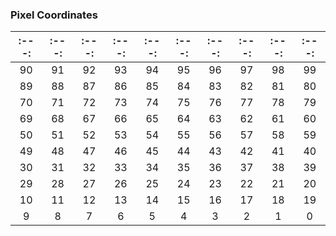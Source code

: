 ###  Pixel Coordinates

:---:|:---:|:---:|:---:|:---:|:---:|:---:|:---:|:---:|:---:|
:---:|:---:|:---:|:---:|:---:|:---:|:---:|:---:|:---:|:---:|
|90|91|92|93|94|95|96|97|98|99| 
|89|88|87|86|85|84|83|82|81|80|
|70|71|72|73|74|75|76|77|78|79| 
|69|68|67|66|65|64|63|62|61|60|
|50|51|52|53|54|55|56|57|58|59| 
|49|48|47|46|45|44|43|42|41|40|
|30|31|32|33|34|35|36|37|38|39| 
|29|28|27|26|25|24|23|22|21|20|
|10|11|12|13|14|15|16|17|18|19| 
| 9| 8| 7| 6| 5| 4| 3| 2| 1| 0|